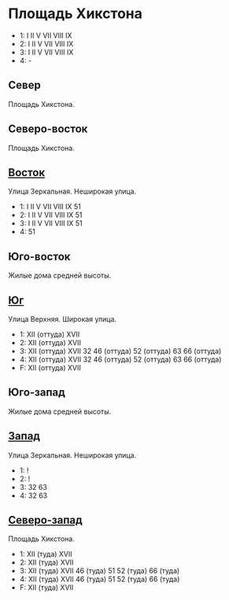 # Площадь Хикстона

* 1:    I   II  V   VII VIII    IX
* 2:    I   II  V   VII VIII    IX
* 3:    I   II  V   VII VIII    IX
* 4:    -

## Север

Площадь Хикстона.

## Северо-восток

Площадь Хикстона.

## [Восток](./510070.md)

Улица Зеркальная.
Неширокая улица.

* 1:    I   II  V   VII VIII    IX  51
* 2:    I   II  V   VII VIII    IX  51
* 3:    I   II  V   VII VIII    IX  51
* 4:    51

## Юго-восток

Жилые дома средней высоты.

## [Юг](./500080.md)

Улица Верхняя.
Широкая улица.

* 1:    XII (оттуда)    XVII
* 2:    XII (оттуда)    XVII
* 3:    XII (оттуда)    XVII    32  46 (оттуда) 52 (оттуда) 63  66 (оттуда)
* 4:    XII (оттуда)    XVII    32  46 (оттуда) 52 (оттуда) 63  66 (оттуда)
* F:    XII (оттуда)    XVII

## Юго-запад

Жилые дома средней высоты.

## [Запад](./2212)

Улица Зеркальная.
Неширокая улица.

* 1:    !
* 2:    !
* 3:    32  63
* 4:    32  63

## [Северо-запад](./495065.md)

Площадь Хикстона.

* 1:    XII (туда)  XVII
* 2:    XII (туда)  XVII
* 3:    XII (туда)  XVII    46 (туда)   51  52 (туда)   66 (туда)
* 4:    XII (туда)  XVII    46 (туда)   51  52 (туда)   66 (туда)
* F:    XII (туда)  XVII
